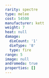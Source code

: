 ```yaml
---
rarity: spectre
type: melee
cost: 54500
manufacturer: kett
weight: 7
heat: null
damage:
  dieCount: '1'
  dieType: '8'
  type: fire
range: 5
image: null
andromeda: true
properties: []
---
```

